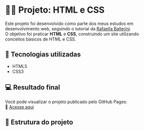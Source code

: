 # 🧑‍💻 Projeto: HTML e CSS

Este projeto foi desenvolvido como parte dos meus estudos em desenvolvimento web, seguindo o tutorial da [Rafaella Ballerini](https://www.youtube.com/c/rafaellaballerini).  
O objetivo foi praticar **HTML** e **CSS**, construindo um site utilizando conceitos básicos de HTML e CSS.

## 🚀 Tecnologias utilizadas

- HTML5
- CSS3

## 💻 Resultado final

Você pode visualizar o projeto publicado pelo GitHub Pages:  
🔗 [Acesse aqui](https://seu-usuario.github.io/nome-do-repositorio)

## 📁 Estrutura do projeto

